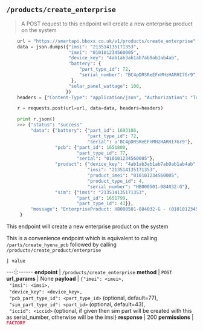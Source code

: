 ## `/products/create_enterprise`

> A POST request to this endpoint will create a new enterprise product on the system

```python
    url = "https://smartapi.bboxx.co.uk/v1/products/create_enterprise"
    data = json.dumps({"imsi": "213514135171353",
                       "imei": "010101234560005",
                       "device_key": "4ab1ab3ab1ab7ab9ab1ab4ab",
                       "battery": {
                           "part_type_id": 72,
                           "serial_number": "BC4pDRSReEFnMHzHARHI7Gr9",
                        },
                       "solar_panel_wattage": 100,
                      })
    headers = {"Content-Type": "application/json", "Authorization": "Token token=" + A_VALID_TOKEN}

    r = requests.post(url=url, data=data, headers=headers)

    print r.json()
    >>> {"status": "success"
         "data": {"battery": {"part_id": 1693186,
                              "part_type_id": 72,
                              "serial": u'BC4pDRSReEFnMHzHARHI7Gr9'},
                  "pcb": {"part_id": 1651800,
                          "part_type_id": 77,
                          "serial": "010101234560005"},
                  "product": {"device_key": "4ab1ab3ab1ab7ab9ab1ab4ab",
                              "imsi": "213514135171353",
                              "product_imei": "010101234560005",
                              "product_type_id": 4,
                              "serial_number": "HB000501-084032-G"},
                  "sim": {"imsi": "213514135171353",
                          "part_id": 1651799,
                          "part_type_id": 43}},
         "message": "EnterpriseProduct: HB000501-084032-G - (010101234560005) created.",
     } 
```

This endpoint will create a new enterprise product on the system

This is a convenience endpoint which is equivalent to calling `/parts/create_hyena_pcb` followed by calling `/products/create_product/enterprise`

    | value 
---:|:------
__endpoint__ | `/products/create_enterprise`
__method__ | `POST`
__url_params__ | None
__payload__ | `{"imei": <imei>,`<br>&nbsp;&nbsp;`"imsi": <imsi>,`<br>&nbsp;&nbsp;`"device_key": <device_key>,`<br>&nbsp;&nbsp;`"pcb_part_type_id": <part_type_id>` (optional, default=77),<br>&nbsp;&nbsp;`"sim_part_type_id": <part_id>` (optional, default=43),<br>&nbsp;&nbsp;`"iccid": <iccid>` (optional, if given then sim part will be created with this as serial_number, otherwise will be the imsi}
__response__ | 200
__permissions__ | <font color="Crimson">__`FACTORY`__</font>
